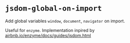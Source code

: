 # `jsdom-global-on-import`

Add global variables `window`, `document`, `navigator` on import.

Useful for `enzyme`. Implementation inpired by [airbnb.io/enzyme/docs/guides/jsdom.html](http://airbnb.io/enzyme/docs/guides/jsdom.html)
